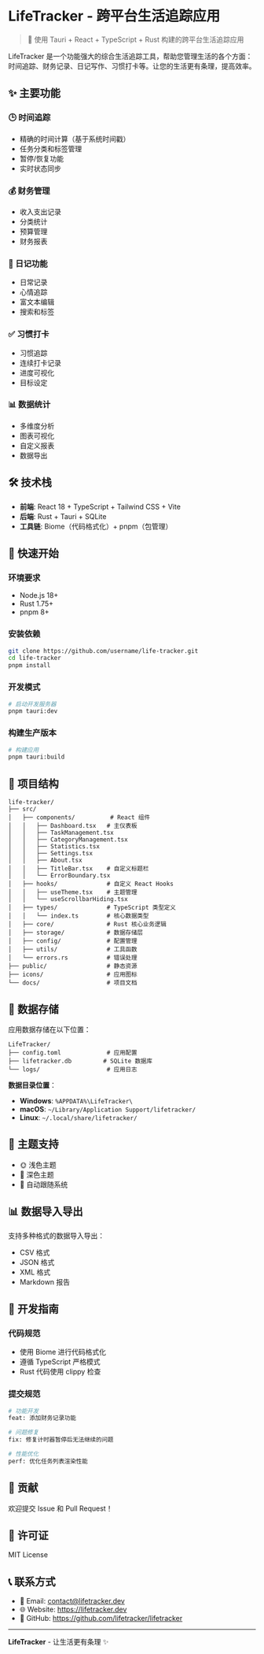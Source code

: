 # LifeTracker - 跨平台生活追踪应用

> 🚀 使用 Tauri + React + TypeScript + Rust 构建的跨平台生活追踪应用

LifeTracker 是一个功能强大的综合生活追踪工具，帮助您管理生活的各个方面：时间追踪、财务记录、日记写作、习惯打卡等。让您的生活更有条理，提高效率。

## ✨ 主要功能

### 🕒 时间追踪
- 精确的时间计算（基于系统时间戳）
- 任务分类和标签管理
- 暂停/恢复功能
- 实时状态同步

### 💰 财务管理
- 收入支出记录
- 分类统计
- 预算管理
- 财务报表

### 📝 日记功能
- 日常记录
- 心情追踪
- 富文本编辑
- 搜索和标签

### ✅ 习惯打卡
- 习惯追踪
- 连续打卡记录
- 进度可视化
- 目标设定

### 📊 数据统计
- 多维度分析
- 图表可视化
- 自定义报表
- 数据导出

## 🛠️ 技术栈

- **前端**: React 18 + TypeScript + Tailwind CSS + Vite
- **后端**: Rust + Tauri + SQLite
- **工具链**: Biome（代码格式化）+ pnpm（包管理）

## 🚀 快速开始

### 环境要求

- Node.js 18+
- Rust 1.75+
- pnpm 8+

### 安装依赖

```bash
git clone https://github.com/username/life-tracker.git
cd life-tracker
pnpm install
```

### 开发模式

```bash
# 启动开发服务器
pnpm tauri:dev
```

### 构建生产版本

```bash
# 构建应用
pnpm tauri:build
```

## 📁 项目结构

```
life-tracker/
├── src/
│   ├── components/          # React 组件
│   │   ├── Dashboard.tsx   # 主仪表板
│   │   ├── TaskManagement.tsx
│   │   ├── CategoryManagement.tsx
│   │   ├── Statistics.tsx
│   │   ├── Settings.tsx
│   │   ├── About.tsx
│   │   ├── TitleBar.tsx    # 自定义标题栏
│   │   └── ErrorBoundary.tsx
│   ├── hooks/              # 自定义 React Hooks
│   │   ├── useTheme.tsx    # 主题管理
│   │   └── useScrollbarHiding.tsx
│   ├── types/              # TypeScript 类型定义
│   │   └── index.ts        # 核心数据类型
│   ├── core/               # Rust 核心业务逻辑
│   ├── storage/            # 数据存储层
│   ├── config/             # 配置管理
│   ├── utils/              # 工具函数
│   └── errors.rs           # 错误处理
├── public/                 # 静态资源
├── icons/                  # 应用图标
└── docs/                   # 项目文档
```

## 💾 数据存储

应用数据存储在以下位置：

```
LifeTracker/
├── config.toml             # 应用配置
├── lifetracker.db         # SQLite 数据库
└── logs/                   # 应用日志
```

**数据目录位置**：
- **Windows**: `%APPDATA%\LifeTracker\`
- **macOS**: `~/Library/Application Support/lifetracker/`
- **Linux**: `~/.local/share/lifetracker/`

## 🎨 主题支持

- 🌞 浅色主题
- 🌙 深色主题
- 🎯 自动跟随系统

## 📊 数据导入导出

支持多种格式的数据导入导出：

- CSV 格式
- JSON 格式
- XML 格式
- Markdown 报告

## 🔧 开发指南

### 代码规范

- 使用 Biome 进行代码格式化
- 遵循 TypeScript 严格模式
- Rust 代码使用 clippy 检查

### 提交规范

```bash
# 功能开发
feat: 添加财务记录功能

# 问题修复
fix: 修复计时器暂停后无法继续的问题

# 性能优化
perf: 优化任务列表渲染性能
```

## 🤝 贡献

欢迎提交 Issue 和 Pull Request！

## 📄 许可证

MIT License

## 📞 联系方式

- 📧 Email: contact@lifetracker.dev
- 🌐 Website: https://lifetracker.dev
- 📱 GitHub: https://github.com/lifetracker/lifetracker

---

**LifeTracker** - 让生活更有条理 ✨
